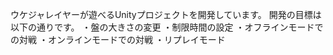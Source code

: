 ウケジャレイヤーが遊べるUnityプロジェクトを開発しています。
開発の目標は以下の通りです。
・盤の大きさの変更
・制限時間の設定
・オフラインモードでの対戦
・オンラインモードでの対戦
・リプレイモード
